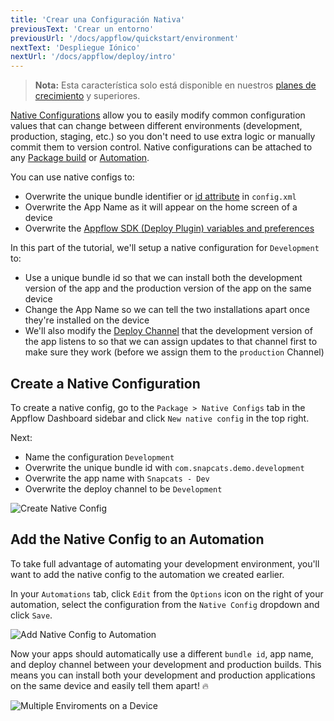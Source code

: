 ```yaml
---
title: 'Crear una Configuración Nativa'
previousText: 'Crear un entorno'
previousUrl: '/docs/appflow/quickstart/environment'
nextText: 'Despliegue Iónico'
nextUrl: '/docs/appflow/deploy/intro'
---
```


<blockquote>
  <p><b>Nota:</b> Esta característica solo está disponible en nuestros <a href="/pricing">planes de crecimiento</a> y superiores.</p>
</blockquote>

[Native Configurations](/docs/appflow/package/native-configs) allow you to easily modify common configuration values that can change between different environments (development, production, staging, etc.) so you don't need to use extra logic or manually commit them to version control. Native configurations can be attached to any [Package build](/doc/appflow/package) or [Automation](/doc/appflow/automation).

You can use native configs to:

* Overwrite the unique bundle identifier or [id attribute](https://cordova.apache.org/docs/en/latest/config_ref/#widget) in `config.xml`
* Overwrite the App Name as it will appear on the home screen of a device
* Overwrite the [Appflow SDK (Deploy Plugin) variables and preferences](/docs/appflow/deploy/api#plugin-variables)

In this part of the tutorial, we'll setup a native configuration for `Development` to:

* Use a unique bundle id so that we can install both the development version of the app and the production version of the app on the same device
* Change the App Name so we can tell the two installations apart once they're installed on the device
* We'll also modify the [Deploy Channel](/docs/appflow/deploy/channels) that the development version of the app listens to so that we can assign updates to that channel first to make sure they work (before we assign them to the `production` Channel)

## Create a Native Configuration

To create a native config, go to the `Package > Native Configs` tab in the Appflow Dashboard sidebar and click `New native config` in the top right.

Next:

* Name the configuration `Development`
* Overwrite the unique bundle id with `com.snapcats.demo.development`
* Overwrite the app name with `Snapcats - Dev`
* Overwrite the deploy channel to be `Development`

![Create Native Config](/docs/assets/img/appflow/gif-new-native-configs.gif)

## Add the Native Config to an Automation

To take full advantage of automating your development environment, you'll want to add the native config to the automation we created earlier.

In your `Automations` tab, click `Edit` from the `Options` icon on the right of your automation, select the configuration from the `Native Config` dropdown and click `Save`.

![Add Native Config to Automation](/docs/assets/img/appflow/gif-add-native-config.gif)

Now your apps should automatically use a different `bundle id`, app name, and deploy channel between your development and production builds. This means you can install both your development and production applications on the same device and easily tell them apart! 🔥

![Multiple Enviroments on a Device](/docs/assets/img/appflow/ss-multiple-envs-device.png)